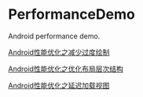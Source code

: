 # PerformanceDemo
Android performance demo.

[Android性能优化之减少过度绘制](https://blog.csdn.net/u012317510/article/details/78268662)

[Android性能优化之优化布局层次结构](https://blog.csdn.net/u012317510/article/details/78307554)

[Android性能优化之延迟加载视图](https://blog.csdn.net/u012317510/article/details/78314630)